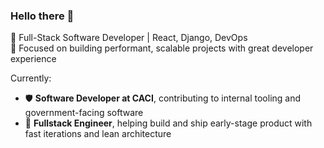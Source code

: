 ### Hello there 👋

🚀 Full-Stack Software Developer | React, Django, DevOps  
🎯 Focused on building performant, scalable projects with great developer experience  

Currently:
- 🛡️ **Software Developer at CACI**, contributing to internal tooling and government-facing software  
- 🚀 **Fullstack Engineer**, helping build and ship early-stage product with fast iterations and lean architecture
